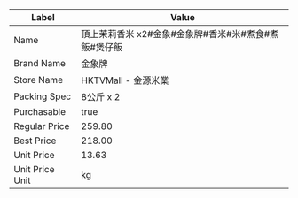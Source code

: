 | Label           | Value                           |
| --------------- | ------------------------------- |
| Name            | 頂上茉莉香米 x2#金象#金象牌#香米#米#煮食#煮飯#煲仔飯 |
| Brand Name      | 金象牌                             |
| Store Name      | HKTVMall - 金源米業                 |
| Packing Spec    | 8公斤 x 2                         |
| Purchasable     | true                            |
| Regular Price   | 259.80                          |
| Best Price      | 218.00                          |
| Unit Price      | 13.63                           |
| Unit Price Unit | kg                              |
